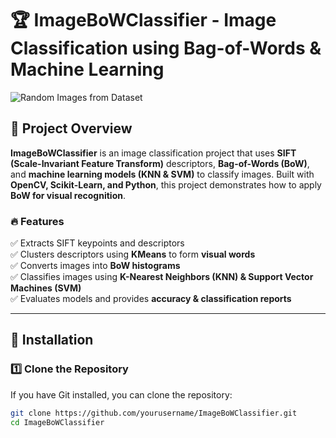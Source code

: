 # 🏆 ImageBoWClassifier - Image Classification using Bag-of-Words & Machine Learning

![Random Images from Dataset](image.png)

## 📌 Project Overview
**ImageBoWClassifier** is an image classification project that uses **SIFT (Scale-Invariant Feature Transform)** descriptors, **Bag-of-Words (BoW)**, and **machine learning models (KNN & SVM)** to classify images. Built with **OpenCV, Scikit-Learn, and Python**, this project demonstrates how to apply **BoW for visual recognition**.

### 🔥 Features
✅ Extracts SIFT keypoints and descriptors  
✅ Clusters descriptors using **KMeans** to form **visual words**  
✅ Converts images into **BoW histograms**  
✅ Classifies images using **K-Nearest Neighbors (KNN) & Support Vector Machines (SVM)**  
✅ Evaluates models and provides **accuracy & classification reports**  

---

## 🚀 Installation

### **1️⃣ Clone the Repository**
If you have Git installed, you can clone the repository:
```bash
git clone https://github.com/yourusername/ImageBoWClassifier.git
cd ImageBoWClassifier
